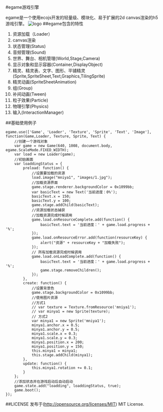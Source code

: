 #egame游戏引擎

egame是一个使用ecojs开发的轻量级、模块化、易于扩展的2d canvas渲染的h5游戏引擎。
![logo](https://github.com/ecoone/egame/blob/master/demo/images/egame-logo.png)
##egame包含的特性
1.  资源加载（Loader）
2.  canvas渲染
3.  状态管理(Status)
4.  音频管理(Sound)
5.  世界、舞台、相机管理(World,Stage,Camera)
6.  显示对象和显示容器(Container,DisplayObject)
7.  精灵、精灵表、文字、图形、平铺精灵(Sprite,SpriteSheet,Text,Graphics,TilingSprite)
8.  精灵动画(SpriteSheetAnimation)
9.  组(Group)
10. 补间动画(Tween)
11. 粒子效果(Particle)
12. 物理引擎(Physics)
13. 输入(InteractionManager)

##基础使用例子
```
egame.use(['Game', 'Loader', 'Texture', 'Sprite', 'Text', 'Image'], function(Game,Loader, Texture, Sprite, Text) {
	//创建一个游戏对象
	var game = new Game(640, 1008, document.body, egame.ScaleMode.FIXED_WIDTH);
	var load = new Loader(game);
	//初始画面
	var loaddingStatus = {
		preload: function() {
			//设置要加载的资源
			load.image("mniya1", "images/1.jpg");
			//加载资源界面
			game.stage.renderer.backgroundColor = 0x1099bb;
			var basicText = new Text('当前进度：0%');
			basicText.x = 150;
			basicText.y = 100;
			game.stage.addChild(basicText);
			//资源加载状态捕获
			//加载资源完成时候调用
			game.load.onResourceComplete.add(function() {
				basicText.text = '当前进度：' + game.load.progress + '%';
			});
			game.load.onResourceError.add(function(resourceKey) {
				alert("资源" + resourceKey + "加载失败");
			});
			// 所有加载资源完成时候调用
			game.load.onLoadComplete.add(function() {
				basicText.text = '当前进度：' + game.load.progress + '%';
				game.stage.removeChildren();
			});
		},
		create: function() {
			//设置背景色
			game.stage.backgroundColor = 0x1099bb;
			//使用图片资源
			//方式1
			// var texture = Texture.fromResource('mniya1');
			// var minya1 = new Sprite(texture);
			// 方式2
			var minya1 = new Sprite('mniya1');
			minya1.anchor.x = 0.5;
			minya1.anchor.y = 0.5;
			minya1.scale.x = 0.3;
			minya1.scale.y = 0.3;
			minya1.position.x = 200;
			minya1.position.y = 150;
			this.minya1 = minya1;
			this.stage.addChild(minya1);
		},
		update: function() {
			this.minya1.rotation += 0.1;
		}
	};
	//添加状态并在游戏启动后自动启动
	game.state.add("loadding", loaddingStatus, true);
	game.boot();
});
```

##LICENSE
发布于(http://opensource.org/licenses/MIT) MIT License.



